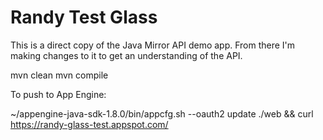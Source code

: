 Randy Test Glass
========================

This is a direct copy of the Java Mirror API demo app.  From there
I'm making changes to it to get an understanding of the API.

mvn clean
mvn compile

To push to App Engine:

~/appengine-java-sdk-1.8.0/bin/appcfg.sh --oauth2 update ./web && curl https://randy-glass-test.appspot.com/



